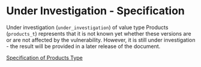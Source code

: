 # Under Investigation - Specification

Under investigation (`under_investigation`) of value type
Products (`products_t`) represents that it is not known yet whether these
versions are or are not affected by the vulnerability. However, it is still
under investigation - the result will be provided in a later release of the
document.

[Specification of Products Type](../../../types/products-spec.en.md)
